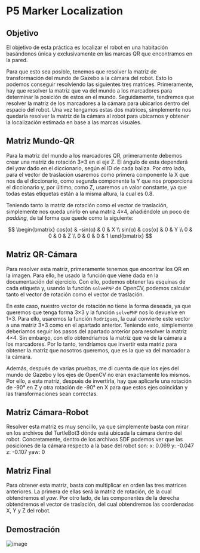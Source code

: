 # P5 Marker Localization

## Objetivo

El objetivo de esta práctica es localizar el robot en una habitación basándonos única y exclusivamente en las marcas QR que encontramos en la pared.

Para que esto sea posible, tenemos que resolver la matriz de transformación del mundo de Gazebo a la cámara del robot. Esto lo podemos conseguir resolviendo las siguientes tres matrices. Primeramente, hay que resolver la matriz que va del mundo a los marcadores para determinar la posición de estos en el mundo. Seguidamente, tendremos que resolver la matriz de los marcadores a la cámara para ubicarlos dentro del espacio del robot. Una vez tengamos estas dos matrices, simplemente nos quedaría resolver la matriz de la cámara al robot para ubicarnos y obtener la localización estimada en base a las marcas visuales.

## Matriz Mundo-QR

Para la matriz del mundo a los marcadores QR, primeramente debemos crear una matriz de rotación 3×3 en el eje Z. El ángulo de esta dependerá del *yaw* dado en el diccionario, según el ID de cada baliza. Por otro lado, para el vector de traslación usaremos como primera componente la X que nos da el diccionario, como segunda componente la Y que nos proporciona el diccionario y, por último, como Z, usaremos un valor constante, ya que todas estas etiquetas están a la misma altura, la cual es 0.8. 

Teniendo tanto la matriz de rotación como el vector de traslación, simplemente nos queda unirlo en una matriz 4×4, añadiéndole un poco de *padding*, de tal forma que quede como la siguiente:

$$
\begin{bmatrix}
cos(α) & -sin(α) & 0 & X \\
sin(α) & cos(α) & 0 & Y \\
0 & 0 & 0 & Z \\
0 & 0 & 0 & 1
\end{bmatrix}
$$


## Matriz QR-Cámara

Para resolver esta matriz, primeramente tenemos que encontrar los QR en la imagen. Para ello, he usado la función que viene dada en la documentación del ejercicio. Con ello, podemos obtener las esquinas de cada etiqueta y, usando la función `solvePNP` de OpenCV, podemos calcular tanto el vector de rotación como el vector de traslación. 

En este caso, nuestro vector de rotación no tiene la forma deseada, ya que queremos que tenga forma 3×3 y la función `solvePNP` nos lo devuelve en 1×3. Para ello, usaremos la función `Rodrigues`, la cual convierte este vector a una matriz 3×3 como en el apartado anterior. Teniendo esto, simplemente deberíamos seguir los pasos del apartado anterior para resolver la matriz 4×4. Sin embargo, con ello obtendríamos la matriz que va de la cámara a los marcadores. Por lo tanto, tendríamos que invertir esta matriz para obtener la matriz que nosotros queremos, que es la que va del marcador a la cámara.

Además, después de varias pruebas, me di cuenta de que los ejes del mundo de Gazebo y los ejes de OpenCV no eran exactamente los mismos. Por ello, a esta matriz, después de invertirla, hay que aplicarle una rotación de -90° en Z y otra rotación de -90° en X para que estos ejes coincidan y las transformaciones sean correctas.

## Matriz Cámara-Robot

Resolver esta matriz es muy sencillo, ya que simplemente basta con mirar en los archivos del TurtleBot3 dónde está ubicada la cámara dentro del robot. Concretamente, dentro de los archivos SDF podemos ver que las posiciones de la cámara respecto a la base del robot son: x: 0.069 y: -0.047 z: -0.107 yaw: 0 


## Matriz Final

Para obtener esta matriz, basta con multiplicar en orden las tres matrices anteriores. La primera de ellas será la matriz de rotación, de la cual obtendremos el *yaw*. Por otro lado, de las componentes de la derecha obtendremos el vector de traslación, del cual obtendremos las coordenadas X, Y y Z del robot.

## Demostración

![image](https://github.com/user-attachments/assets/a1146d31-c2d3-4e89-926d-07463c1b0f18)

